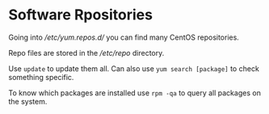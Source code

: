 # Software Rpositories

 Going into _/etc/yum.repos.d/_ you can find many CentOS repositories.

 Repo files are stored in the _/etc/repo_ directory.

 Use `update` to update them all. Can also use `yum search [package]` to check something specific.

 To know which packages are installed use `rpm -qa` to query all packages on the system.